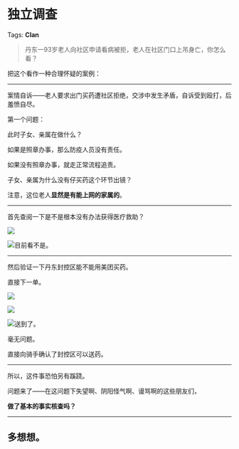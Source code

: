 # 独立调查

Tags: **Clan**

> 丹东一93岁老人向社区申请看病被拒，老人在社区门口上吊身亡，你怎么看？



把这个看作一种合理怀疑的案例：

  




---

案情自诉——老人要求出门买药遭社区拒绝，交涉中发生矛盾，自诉受到殴打，后羞愤自尽。

  


第一个问题：

此时子女、亲属在做什么？

如果是照章办事，那么防疫人员没有责任。

如果没有照章办事，就走正常流程追责。

子女、亲属为什么没有仔买药这个环节出镜？

注意，这位老人**显然是有能上网的家属的**。



---

首先查阅一下是不是根本没有办法获得医疗救助？

![](https://picx.zhimg.com/50/v2-d4092e0c40b249f6aa886d762a074ab6_720w.jpg?source=1940ef5c)  


![](https://picx.zhimg.com/50/v2-b72a3ebbd30808e2576589bf41d61fd0_720w.jpg?source=1940ef5c)目前看不是。



---

  


然后验证一下丹东封控区能不能用美团买药。

直接下一单。

![](https://pica.zhimg.com/50/v2-31236c0bae905441506e15a5581065ee_720w.jpg?source=1940ef5c)  


![](https://picx.zhimg.com/50/v2-69fdced1632282a470f20900b71f113d_720w.jpg?source=1940ef5c)  


![](https://pica.zhimg.com/50/v2-aa0995c33e3c7e24ad70adf0480e160d_720w.jpg?source=1940ef5c)送到了。

毫无问题。

直接向骑手确认了封控区可以送药。



---

所以，这件事恐怕另有蹊跷。

  


问题来了——在这问题下失望啊、阴阳怪气啊、谩骂啊的这些朋友们，

**做了基本的事实核查吗？**



---

**多想想。**
--------



